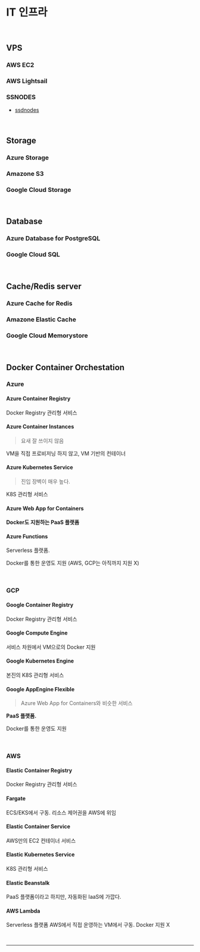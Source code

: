 # IT 인프라

<br>

## VPS

### AWS EC2

### AWS Lightsail

### SSNODES

- [ssdnodes](https://www.ssdnodes.com/)

<br>

## Storage

### Azure Storage

### Amazone S3

### Google Cloud Storage

<br>

## Database

### Azure Database for PostgreSQL

### Google Cloud SQL

<br>

## Cache/Redis server

### Azure Cache for Redis

### Amazone Elastic Cache

### Google Cloud Memorystore

<br>

## Docker Container Orchestation

### Azure

#### Azure Container Registry

Docker Registry 관리형 서비스

#### Azure Container Instances

> 요새 잘 쓰이지 않음

VM을 직접 프로비저닝 하지 않고, VM 기반의 컨테이너

#### Azure Kubernetes Service

> 진입 장벽이 매우 높다.

K8S 관리형 서비스

#### Azure Web App for Containers

**Docker도 지원하는 PaaS 플랫폼**

#### Azure Functions

Serverless 플랫폼.

Docker를 통한 운영도 지원 (AWS, GCP는 아직까지 지원 X)

<br>

### GCP

#### Google Container Registry

Docker Registry 관리형 서비스

#### Google Compute Engine

서비스 차원에서 VM으로의 Docker 지원

#### Google Kubernetes Engine

본진의 K8S 관리형 서비스

#### Google AppEngine Flexible

> Azure Web App for Containers와 비슷한 서비스

**PaaS 플랫폼.**

Docker를 통한 운영도 지원

<br>

### AWS

#### Elastic Container Registry

Docker Registry 관리형 서비스

#### Fargate

ECS/EKS에서 구동. 리소스 제어권을 AWS에 위임

#### Elastic Container Service

AWS만의 EC2 컨테이너 서비스

#### Elastic Kubernetes Service

K8S 관리형 서비스

#### Elastic Beanstalk

PaaS 플랫폼이라고 하지만, 자동화된 IaaS에 가깝다.

#### AWS Lambda

Serverless 플랫폼 AWS에서 직접 운영하는 VM에서 구동. Docker 지원 X

<br>

---

<br>
